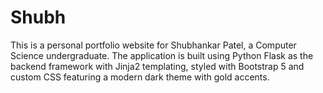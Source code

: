 # Shubh
This is a personal portfolio website for Shubhankar Patel, a Computer Science undergraduate. The application is built using Python Flask as the backend framework with Jinja2 templating, styled with Bootstrap 5 and custom CSS featuring a modern dark theme with gold accents. 
